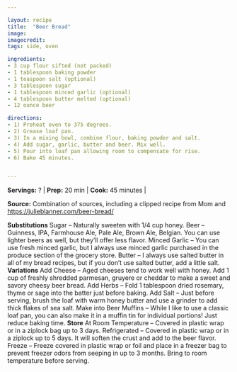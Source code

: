 ```yaml
---

layout: recipe
title:  "Beer Bread"
image: 
imagecredit: 
tags: side, oven

ingredients:
- 3 cup flour sifted (not packed)
- 1 tablespoon baking powder
- 1 teaspoon salt (optional)
- 3 tablespoon sugar
- 1 tablespoon minced garlic (optional)
- 4 tablespoon butter melted (optional)
- 12 ounce beer

directions:
- 1) Preheat oven to 375 degrees.
- 2) Grease loaf pan.
- 3) In a mixing bowl, combine flour, baking powder and salt.
- 4) Add sugar, garlic, butter and beer. Mix well.
- 5) Pour into loaf pan allowing room to compensate for rise.
- 6) Bake 45 minutes.


---
```


**Servings:** ? | **Prep:** 20 min | **Cook:** 45 minutes |

**Source:** Combination of sources, including a clipped recipe from Mom and https://julieblanner.com/beer-bread/

**Substitutions**
Sugar – Naturally sweeten with 1/4 cup honey.
Beer – Guinness, IPA, Farmhouse Ale, Pale Ale, Brown Ale, Belgian. You can use lighter beers as well, but they’ll offer less flavor.
Minced Garlic – You can use fresh minced garlic, but I always use minced garlic purchased in the produce section of the grocery store. 
Butter – I always use salted butter in all of my bread recipes, but if you don’t use salted butter, add a little salt. 
**Variations**
Add Cheese – Aged cheeses tend to work well with honey. Add 1 cup of freshly shredded parmesan, gruyere or cheddar to make a sweet and savory cheesy beer bread.
Add Herbs – Fold 1 tablespoon dried rosemary, thyme or sage into the batter just before baking.
Add Salt – Just before serving, brush the loaf with warm honey butter and use a grinder to add thick flakes of sea salt.
Make into Beer Muffins – While I like to use a classic loaf pan, you can also make it in a muffin tin for individual portions! Just reduce baking time.
**Store**
At Room Temperature – Covered in plastic wrap or in a ziplock bag up to 3 days.
Refrigerated – Covered in plastic wrap or in a ziplock up to 5 days. It will soften the crust and add to the beer flavor.
Freeze – Freeze covered in plastic wrap or foil and place in a freezer bag to prevent freezer odors from seeping in up to 3 months. Bring to room temperature before serving.

